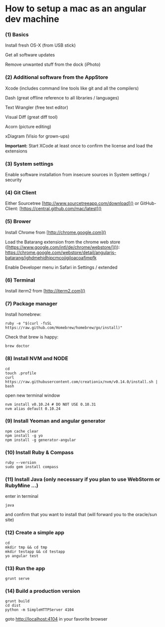 # How to setup a mac as an angular dev machine

### (1) Basics

Install fresh OS-X (from USB stick)

Get all software updates 

Remove unwanted stuff from the dock (iPhoto)


### (2) Additional software from the AppStore 
	
Xcode (includes command line tools like git and all the compilers)

Dash (great offline reference to all libraries / languages)

Text Wrangler (free text editor)

Visual Diff (great diff tool)

Acorn (picture editing)

xDiagram (Visio for grown-ups)


**Important:** Start XCode at least once to confirm the license and load the extensions

### (3) System settings

Enable software installation from insecure sources in System settings / security

### (4) Git Client

Either
	Sourcetree [http://www.sourcetreeapp.com/download]() or GitHub-Client: [https://central.github.com/mac/latest]()

### (5) Brower

Install Chrome from [http://chrome.google.com]()

Load the Batarang extension from the chrome web store ([https://www.google.com/intl/de/chrome/webstore/]()): [https://chrome.google.com/webstore/detail/angularjs-batarang/ighdmehidhipcmcojjgiloacoafjmpfk
]()	

Enable Developer menu in Safari in Settings / extended

### (6) Terminal

Install iterm2 from [http://iterm2.com]()

### (7) Package manager

Install homebrew: 
	
	ruby -e "$(curl -fsSL https://raw.github.com/Homebrew/homebrew/go/install)"
	
Check that brew is happy:
	
	brew doctor 

### (8) Install NVM and NODE

	cd 
	touch .profile
	curl https://raw.githubusercontent.com/creationix/nvm/v0.14.0/install.sh | bash

open new terminal window 

	nvm install v0.10.24 # DO NOT USE 0.10.31 
	nvm alias default 0.10.24

### (9) Install Yeoman and angular generator 

	npm cache clear
	npm install -g yo 
	npm install -g generator-angular 

### (10) Install Ruby & Compass 

	ruby —-version
	sudo gem install compass

### (11) Install Java (only necessary if you plan to use WebStorm or RubyMine ...)
enter in terminal
	
	java

and confirm that you want to install that (will forward you to the oracle/sun site)

### (12) Create a simple app

	cd
	mkdir tmp && cd tmp
	mkdir testapp && cd testapp
	yo angular test

### (13) Run the app

	grunt serve 

### (14) Build a production version 

	grunt build
	cd dist
	python -m SimpleHTTPServer 4104

goto [http://localhost:4104]() in your favorite browser
